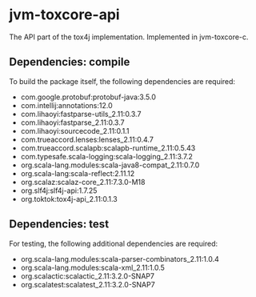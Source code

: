 # jvm-toxcore-api

The API part of the tox4j implementation. Implemented in jvm-toxcore-c.

## Dependencies: compile

To build the package itself, the following dependencies are required:

- com.google.protobuf:protobuf-java:3.5.0
- com.intellij:annotations:12.0
- com.lihaoyi:fastparse-utils_2.11:0.3.7
- com.lihaoyi:fastparse_2.11:0.3.7
- com.lihaoyi:sourcecode_2.11:0.1.1
- com.trueaccord.lenses:lenses_2.11:0.4.7
- com.trueaccord.scalapb:scalapb-runtime_2.11:0.5.43
- com.typesafe.scala-logging:scala-logging_2.11:3.7.2
- org.scala-lang.modules:scala-java8-compat_2.11:0.7.0
- org.scala-lang:scala-reflect:2.11.12
- org.scalaz:scalaz-core_2.11:7.3.0-M18
- org.slf4j:slf4j-api:1.7.25
- org.toktok:tox4j-api_2.11:0.1.3

## Dependencies: test

For testing, the following additional dependencies are required:

- org.scala-lang.modules:scala-parser-combinators_2.11:1.0.4
- org.scala-lang.modules:scala-xml_2.11:1.0.5
- org.scalactic:scalactic_2.11:3.2.0-SNAP7
- org.scalatest:scalatest_2.11:3.2.0-SNAP7
